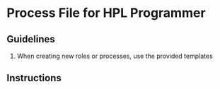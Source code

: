 # Process File for HPL Programmer

## Guidelines

1. When creating new roles or processes, use the provided templates

## Instructions

